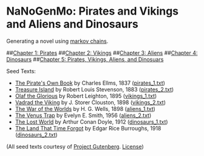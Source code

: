 # NaNoGenMo: Pirates and Vikings and Aliens and Dinosaurs

Generating a novel using [markov chains][markov-chain].

##[Chapter 1: Pirates][ch1]
##[Chapter 2: Vikings][ch2]
##[Chapter 3: Aliens][ch3]
##[Chapter 4: Dinosaurs][ch4]
##[Chapter 5: Pirates, Vikings, Aliens, and Dinosuars][ch5]

[ch1]: ./generated_chapters/Chapter_1__Pirates.md
[ch2]: ./generated_chapters/Chapter_2__Vikings.md
[ch3]: ./generated_chapters/Chapter_3__Aliens.md
[ch4]: ./generated_chapters/Chapter_4__Dinosuars.md
[ch5]: ./generated_chapters/Chapter_5__Pirates,_Vikings,_Aliens,_and_Dinosaurs.md


Seed Texts:
 * [The Pirate's Own Book][pirates-own-book] by Charles Ellms, 1837 ([pirates_1.txt][pirates_1])
 * [Treasure Island][treas-isle] by Robert Louis Stevenson, 1883 ([pirates_2.txt][pirates_2])
 * [Olaf the Glorious][olaf-viking] by Robert Leighton, 1895 ([vikings_1.txt][vikings_1])
 * [Vadrad the Viking][vadrad-viking] by J. Storer Clouston, 1898 ([vikings_2.txt][vikings_2])
 * [The War of the Worlds][war-of-worlds] by H. G. Wells, 1898 ([aliens_1.txt][aliens_1])
 * [The Venus Trap][venus-trap] by Evelyn E. Smith, 1956 ([aliens_2.txt][aliens_2])
 * [The Lost World][lost-world] by Arthur Conan Doyle, 1912 ([dinosaurs_1.txt][dinosaurs_1])
 * [The Land That Time Forgot][time-forgot] by Edgar Rice Burroughs, 1918 ([dinosaurs_2.txt][dinosaurs_2])


 (All seed texts courtesy of [Project Gutenberg][proj-gut]. [License][proj-gut-license])

[markov-chain]: http://en.wikipedia.org/wiki/Markov_chain
[pirates-own-book]: http://www.gutenberg.org/ebooks/12216
[pirates_1]: ./seed_text/pirates_1.txt
[treas-isle]: http://www.gutenberg.org/ebooks/120
[pirates_2]: ./seed_text/pirates_2.txt
[olaf-viking]: http://www.gutenberg.org/ebooks/9415
[vikings_1]: ./seed_text/vikings_1.txt
[vadrad-viking]: http://www.gutenberg.org/ebooks/5120
[vikings_2]: ./seed_text/vikings_2.txt
[war-of-worlds]: http://www.gutenberg.org/ebooks/36
[aliens_1]: ./seed_text/aliens_1.txt
[venus-trap]: http://www.gutenberg.org/ebooks/31583
[aliens_2]: ./seed_text/aliens_2.txt
[lost-world]: http://www.gutenberg.org/ebooks/139
[dinosaurs_1]: ./seed_text/dinosaurs_1.txt
[time-forgot]: http://www.gutenberg.org/ebooks/551
[dinosaurs_2]: ./seed_text/dinosaurs_2.txt
[proj-gut]: http://www.gutenberg.org/
[proj-gut-license]: project_gutenberg_license.md

